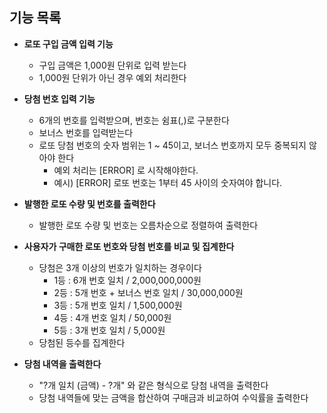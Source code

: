 ## 기능 목록
* **로또 구입 금액 입력 기능**
    - 구입 금액은 1,000원 단위로 입력 받는다
    - 1,000원 단위가 아닌 경우 예외 처리한다

* **당첨 번호 입력 기능**
    - 6개의 번호를 입력받으며, 번호는 쉼표(,)로 구분한다
    - 보너스 번호를 입력받는다
    - 로또 당첨 번호의 숫자 범위는 1 ~ 45이고, 보너스 번호까지 모두 중복되지 않아야 한다
        + 예외 처리는 [ERROR] 로 시작해야한다.
        + 예시) [ERROR] 로또 번호는 1부터 45 사이의 숫자여야 합니다.

* **발행한 로또 수량 및 번호를 출력한다**
    - 발행한 로또 수량 및 번호는 오름차순으로 정렬하여 출력한다

* **사용자가 구매한 로또 번호와 당첨 번호를 비교 및 집계한다**
    - 당첨은 3개 이상의 번호가 일치하는 경우이다    
        + 1등 : 6개 번호 일치 / 2,000,000,000원
        + 2등 : 5개 번호 + 보너스 번호 일치 / 30,000,000원
        + 3등 : 5개 번호 일치 / 1,500,000원
        + 4등 : 4개 번호 일치 / 50,000원
        + 5등 : 3개 번호 일치 / 5,000원
    - 당첨된 등수를 집계한다

* **당첨 내역을 출력한다**
    - "?개 일치 (금액) - ?개" 와 같은 형식으로 당첨 내역을 출력한다
    - 당첨 내역들에 맞는 금액을 합산하여 구매금과 비교하여 수익률을 출력한다